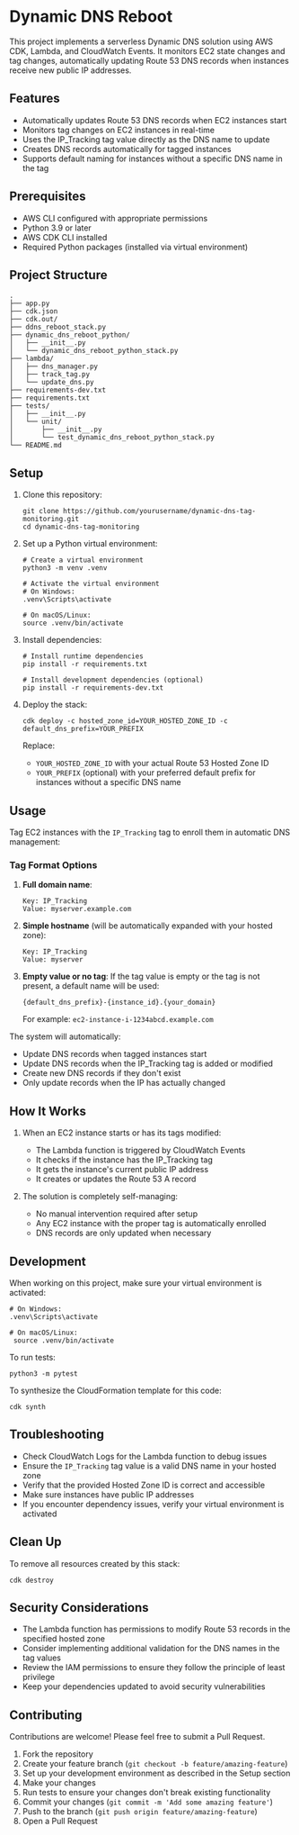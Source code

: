 # Dynamic DNS Reboot

This project implements a serverless Dynamic DNS solution using AWS CDK, Lambda, and CloudWatch Events. It monitors EC2 state changes and tag changes, automatically updating Route 53 DNS records when instances receive new public IP addresses.

## Features

- Automatically updates Route 53 DNS records when EC2 instances start
- Monitors tag changes on EC2 instances in real-time
- Uses the IP_Tracking tag value directly as the DNS name to update
- Creates DNS records automatically for tagged instances
- Supports default naming for instances without a specific DNS name in the tag

## Prerequisites

- AWS CLI configured with appropriate permissions
- Python 3.9 or later
- AWS CDK CLI installed
- Required Python packages (installed via virtual environment)

## Project Structure

```
.
├── app.py
├── cdk.json
├── cdk.out/
├── ddns_reboot_stack.py
├── dynamic_dns_reboot_python/
│   ├── __init__.py
│   └── dynamic_dns_reboot_python_stack.py
├── lambda/
│   ├── dns_manager.py
│   ├── track_tag.py
│   └── update_dns.py
├── requirements-dev.txt
├── requirements.txt
├── tests/
│   ├── __init__.py
│   └── unit/
│       ├── __init__.py
│       └── test_dynamic_dns_reboot_python_stack.py
└── README.md
```

## Setup

1. Clone this repository:
   ```
   git clone https://github.com/yourusername/dynamic-dns-tag-monitoring.git
   cd dynamic-dns-tag-monitoring
   ```

2. Set up a Python virtual environment:
   ```
   # Create a virtual environment
   python3 -m venv .venv
   
   # Activate the virtual environment
   # On Windows:
   .venv\Scripts\activate
   
   # On macOS/Linux:
   source .venv/bin/activate
   ```

3. Install dependencies:
   ```
   # Install runtime dependencies
   pip install -r requirements.txt
   
   # Install development dependencies (optional)
   pip install -r requirements-dev.txt
   ```

4. Deploy the stack:
   ```
   cdk deploy -c hosted_zone_id=YOUR_HOSTED_ZONE_ID -c default_dns_prefix=YOUR_PREFIX
   ```
   Replace:
   - `YOUR_HOSTED_ZONE_ID` with your actual Route 53 Hosted Zone ID
   - `YOUR_PREFIX` (optional) with your preferred default prefix for instances without a specific DNS name

## Usage

Tag EC2 instances with the `IP_Tracking` tag to enroll them in automatic DNS management:

### Tag Format Options

1. **Full domain name**:
   ```
   Key: IP_Tracking
   Value: myserver.example.com
   ```

2. **Simple hostname** (will be automatically expanded with your hosted zone):
   ```
   Key: IP_Tracking
   Value: myserver
   ```

3. **Empty value or no tag**:
   If the tag value is empty or the tag is not present, a default name will be used:
   ```
   {default_dns_prefix}-{instance_id}.{your_domain}
   ```
   For example: `ec2-instance-i-1234abcd.example.com`

The system will automatically:
- Update DNS records when tagged instances start
- Update DNS records when the IP_Tracking tag is added or modified
- Create new DNS records if they don't exist
- Only update records when the IP has actually changed

## How It Works

1. When an EC2 instance starts or has its tags modified:
   - The Lambda function is triggered by CloudWatch Events
   - It checks if the instance has the IP_Tracking tag
   - It gets the instance's current public IP address
   - It creates or updates the Route 53 A record

2. The solution is completely self-managing:
   - No manual intervention required after setup
   - Any EC2 instance with the proper tag is automatically enrolled
   - DNS records are only updated when necessary

## Development

When working on this project, make sure your virtual environment is activated:

```
# On Windows:
.venv\Scripts\activate

# On macOS/Linux:
 source .venv/bin/activate
```

To run tests:

```
python3 -m pytest
```

To synthesize the CloudFormation template for this code:

```
cdk synth
```

## Troubleshooting

- Check CloudWatch Logs for the Lambda function to debug issues
- Ensure the `IP_Tracking` tag value is a valid DNS name in your hosted zone
- Verify that the provided Hosted Zone ID is correct and accessible
- Make sure instances have public IP addresses
- If you encounter dependency issues, verify your virtual environment is activated

## Clean Up

To remove all resources created by this stack:

```
cdk destroy
```

## Security Considerations

- The Lambda function has permissions to modify Route 53 records in the specified hosted zone
- Consider implementing additional validation for the DNS names in the tag values
- Review the IAM permissions to ensure they follow the principle of least privilege
- Keep your dependencies updated to avoid security vulnerabilities

## Contributing

Contributions are welcome! Please feel free to submit a Pull Request.

1. Fork the repository
2. Create your feature branch (`git checkout -b feature/amazing-feature`)
3. Set up your development environment as described in the Setup section
4. Make your changes
5. Run tests to ensure your changes don't break existing functionality
6. Commit your changes (`git commit -m 'Add some amazing feature'`)
7. Push to the branch (`git push origin feature/amazing-feature`)
8. Open a Pull Request